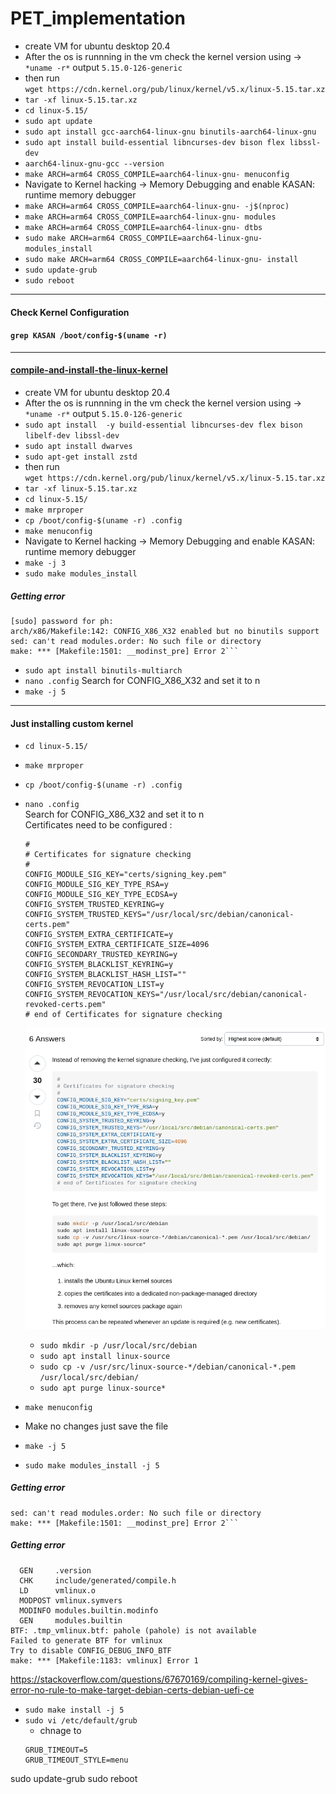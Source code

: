 # PET_implementation

<!-- *** -->

* create VM for ubuntu desktop 20.4
* After the os is runnning in the vm check the kernel version using -> 
    ```*uname -r*``` output ```5.15.0-126-generic```
* then run \
```wget https://cdn.kernel.org/pub/linux/kernel/v5.x/linux-5.15.tar.xz```
* ```tar -xf linux-5.15.tar.xz```
* ```cd linux-5.15/```
* ```sudo apt update```
* ```sudo apt install gcc-aarch64-linux-gnu binutils-aarch64-linux-gnu```
* ```sudo apt install build-essential libncurses-dev bison flex libssl-dev```
* ```aarch64-linux-gnu-gcc --version```
* ```make ARCH=arm64 CROSS_COMPILE=aarch64-linux-gnu- menuconfig```
* Navigate to Kernel hacking -> Memory Debugging and enable KASAN: runtime memory debugger
* ```make ARCH=arm64 CROSS_COMPILE=aarch64-linux-gnu- -j$(nproc)```
* ```make ARCH=arm64 CROSS_COMPILE=aarch64-linux-gnu- modules```
* ```make ARCH=arm64 CROSS_COMPILE=aarch64-linux-gnu- dtbs```
* ```sudo make ARCH=arm64 CROSS_COMPILE=aarch64-linux-gnu- modules_install```
* ```sudo make ARCH=arm64 CROSS_COMPILE=aarch64-linux-gnu- install```
* ```sudo update-grub```
* ```sudo reboot```


***
#### Check Kernel Configuration
#### ```grep KASAN /boot/config-$(uname -r)```

***
#### [compile-and-install-the-linux-kernel](https://cylab.be/blog/343/compile-and-install-the-linux-kernel)
* create VM for ubuntu desktop 20.4
* After the os is runnning in the vm check the kernel version using -> 
    ```*uname -r*``` output ```5.15.0-126-generic```
* ```sudo apt install  -y build-essential libncurses-dev flex bison libelf-dev libssl-dev```
* ```sudo apt install dwarves```
* ```sudo apt-get install zstd```
* then run \
```wget https://cdn.kernel.org/pub/linux/kernel/v5.x/linux-5.15.tar.xz```
* ```tar -xf linux-5.15.tar.xz```
* ```cd linux-5.15/```
* ```make mrproper```
* ```cp /boot/config-$(uname -r) .config```
* ```make menuconfig```
* Navigate to Kernel hacking -> Memory Debugging and enable KASAN: runtime memory debugger
* ```make -j 3```
* ```sudo make modules_install```
##### Getting error
```ph@ph-Standard-PC-Q35-ICH9-2009:~/linux-5.15$ sudo make modules_install
[sudo] password for ph: 
arch/x86/Makefile:142: CONFIG_X86_X32 enabled but no binutils support
sed: can't read modules.order: No such file or directory
make: *** [Makefile:1501: __modinst_pre] Error 2```
```
* ```sudo apt install binutils-multiarch```
* ```nano .config```
    Search for CONFIG_X86_X32 and set it to n
* ```make -j 5```

***
#### Just installing custom kernel
* ```cd linux-5.15/```
* ```make mrproper```
* ```cp /boot/config-$(uname -r) .config```
* ```nano .config```\
    Search for CONFIG_X86_X32 and set it to n \
    Certificates need to be configured :
    ```
    #
    # Certificates for signature checking
    #
    CONFIG_MODULE_SIG_KEY="certs/signing_key.pem"
    CONFIG_MODULE_SIG_KEY_TYPE_RSA=y
    CONFIG_MODULE_SIG_KEY_TYPE_ECDSA=y
    CONFIG_SYSTEM_TRUSTED_KEYRING=y
    CONFIG_SYSTEM_TRUSTED_KEYS="/usr/local/src/debian/canonical-certs.pem"
    CONFIG_SYSTEM_EXTRA_CERTIFICATE=y
    CONFIG_SYSTEM_EXTRA_CERTIFICATE_SIZE=4096
    CONFIG_SECONDARY_TRUSTED_KEYRING=y
    CONFIG_SYSTEM_BLACKLIST_KEYRING=y
    CONFIG_SYSTEM_BLACKLIST_HASH_LIST=""
    CONFIG_SYSTEM_REVOCATION_LIST=y
    CONFIG_SYSTEM_REVOCATION_KEYS="/usr/local/src/debian/canonical-revoked-certs.pem"
    # end of Certificates for signature checking

    ```

    ![screenshot](images/img_s_1.png)
    * ```sudo mkdir -p /usr/local/src/debian```
    * ```sudo apt install linux-source```
    * ```sudo cp -v /usr/src/linux-source-*/debian/canonical-*.pem /usr/local/src/debian/```
    * ```sudo apt purge linux-source*```

* ```make menuconfig```
* Make no changes just save the file
* ```make -j 5```
* ```sudo make modules_install -j 5```
##### Getting error
```ph@ph-Standard-PC-Q35-ICH9-2009:~/linux-5.15$ sudo make modules_install
sed: can't read modules.order: No such file or directory
make: *** [Makefile:1501: __modinst_pre] Error 2```
```
##### Getting error
```  LD [M]  drivers/most/most_core.o
  GEN     .version
  CHK     include/generated/compile.h
  LD      vmlinux.o
  MODPOST vmlinux.symvers
  MODINFO modules.builtin.modinfo
  GEN     modules.builtin
BTF: .tmp_vmlinux.btf: pahole (pahole) is not available
Failed to generate BTF for vmlinux
Try to disable CONFIG_DEBUG_INFO_BTF
make: *** [Makefile:1183: vmlinux] Error 1
```

https://stackoverflow.com/questions/67670169/compiling-kernel-gives-error-no-rule-to-make-target-debian-certs-debian-uefi-ce

* ```sudo make install -j 5```
* ```sudo vi /etc/default/grub```
    * chnage to 
    ```
    GRUB_TIMEOUT=5
    GRUB_TIMEOUT_STYLE=menu
    ```
sudo update-grub
sudo reboot